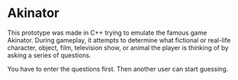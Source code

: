 # Akinator

This prototype was made in C++ trying to emulate the famous game Akinator. During gameplay, it attempts to determine what fictional or real-life character, object, film, television show, or animal the player is thinking of by asking a series of questions.

You have to enter the questions first. Then another user can start guessing.

